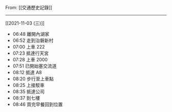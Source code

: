 From: [[交通歷史記錄]]

---

[[2021-11-03 (三)]]
- 06:48 離開內湖家
- 06:52 走到治磐新村
- 07:00 上車 222
- 07:23 抵達行天宮
- 07:28 上車 2000
- 07:51 已開始塞交流道
- 08:12 抵達 A8
- 08:20 步行至上車點
- 08:25 上接駁車
- 08:35 抵達公司
- 08:37 到七樓
- 08:46 買完早餐回到位置